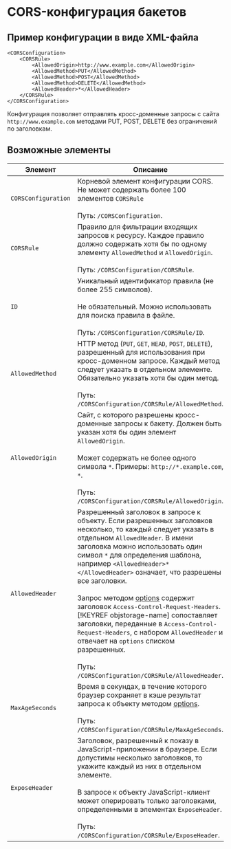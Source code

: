 # CORS-конфигурация бакетов

## Пример конфигурации в виде XML-файла

```
<CORSConfiguration>
    <CORSRule>
        <AllowedOrigin>http://www.example.com</AllowedOrigin>
        <AllowedMethod>PUT</AllowedMethod>
        <AllowedMethod>POST</AllowedMethod>
        <AllowedMethod>DELETE</AllowedMethod>
        <AllowedHeader>*</AllowedHeader>
    </CORSRule>
</CORSConfiguration>
```

Конфигурация позволяет отправлять кросс-доменные запросы с сайта `http://www.example.com` методами PUT, POST, DELETE без ограничений по заголовкам.

## Возможные элементы

Элемент | Описание
----- | -----
`CORSConfiguration` | Корневой элемент конфигурации CORS. Не может содержать более 100 элементов `CORSRule`<br/><br/>Путь: `/CORSConfiguration`.
`CORSRule` | Правило для фильтрации входящих запросов к ресурсу. Каждое правило должно содержать хотя бы по одному элементу `AllowedMethod` и `AllowedOrigin`.<br/><br/>Путь: `/CORSConfiguration/CORSRule`.
`ID` | Уникальный идентификатор правила (не более 255 символов).<br/><br/>Не обязательный. Можно использовать для поиска правила в файле.<br/><br/>Путь: `/CORSConfiguration/CORSRule/ID`.
`AllowedMethod` | HTTP метод (`PUT`, `GET`, `HEAD`, `POST`, `DELETE`), разрешенный для использования при кросс-доменном запросе. Каждый метод следует указать в отдельном элементе. Обязательно указать хотя бы один метод.<br/><br/>Путь: `/CORSConfiguration/CORSRule/AllowedMethod`.
`AllowedOrigin` | Сайт, с которого разрешены кросс-доменные запросы к бакету. Должен быть указан хотя бы один элемент `AllowedOrigin`.<br/><br/>Может содержать не более одного символа `*`. Примеры: `http://*.example.com`, `*`.<br/><br/>Путь: `/CORSConfiguration/CORSRule/AllowedOrigin`.
`AllowedHeader` | Разрешенный заголовок в запросе к объекту. Если разрешенных заголовков несколько, то каждый следует указать в отдельном `AllowedHeader`. В имени заголовка можно использовать один символ `*` для определения шаблона, например `<AllowedHeader>*</AllowedHeader>` означает, что разрешены все заголовки.<br/><br/>Запрос методом [options](../s3/api-ref/object/options.md) содержит заголовок `Access-Control-Request-Headers`. [!KEYREF objstorage-name] сопоставляет заголовки, переданные в `Access-Control-Request-Headers`, с набором `AllowedHeader` и отвечает на `options` списком разрешенных.<br/><br/>Путь: `/CORSConfiguration/CORSRule/AllowedHeader`.
`MaxAgeSeconds` | Время в секундах, в течение которого браузер сохраняет в кэше результат запроса к объекту методом [options](../s3/api-ref/object/options.md).<br/><br/>Путь: `/CORSConfiguration/CORSRule/MaxAgeSeconds`.
`ExposeHeader` | Заголовок, разрешенный к показу в JavaScript-приложении в браузере. Если допустимы несколько заголовков, то укажите каждый из них в отдельном элементе.<br/><br/>В запросе к объекту JavaScript-клиент может оперировать только заголовками, определенными в элементах `ExposeHeader`.<br/><br/>Путь: `/CORSConfiguration/CORSRule/ExposeHeader`.
